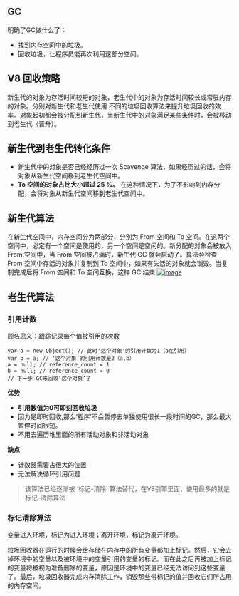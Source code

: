 ## GC

明确了GC做什么了：

- 找到内存空间中的垃圾。
- 回收垃圾，让程序员能再次利用这部分空间。

## V8 回收策略

新生代的对象为存活时间较短的对象，老生代中的对象为存活时间较长或常驻内存的对象。分别对新生代和老生代使用 不同的垃圾回收算法来提升垃圾回收的效率。对象起初都会被分配到新生代，当新生代中的对象满足某些条件时，会被移动到老生代（晋升）。

## 新生代到老生代转化条件

- 新生代中的对象是否已经经历过一次 Scavenge 算法，如果经历过的话，会将对象从新生代空间移到老生代空间中。
- **To 空间的对象占比大小超过 25 %。** 在这种情况下，为了不影响到内存分配，会将对象从新生代空间移到老生代空间中。

## 新生代算法

在新生代空间中，内存空间分为两部分，分别为 From 空间和 To 空间。在这两个空间中，必定有一个空间是使用的，另一个空间是空闲的。新分配的对象会被放入 From 空间中，当 From 空间被占满时，新生代 GC 就会启动了。算法会检查 From 空间中存活的对象并复制到 To 空间中，如果有失活的对象就会销毁。当复制完成后将 From 空间和 To 空间互换，这样 GC 结束 [![image](https://camo.githubusercontent.com/7ba21b3daac85dc41d2d792d426fb4e9624b4c6e/68747470733a2f2f7365676d656e746661756c742e636f6d2f696d672f72656d6f74652f313436303030303031393538343439303f773d35363026683d333631)](https://camo.githubusercontent.com/7ba21b3daac85dc41d2d792d426fb4e9624b4c6e/68747470733a2f2f7365676d656e746661756c742e636f6d2f696d672f72656d6f74652f313436303030303031393538343439303f773d35363026683d333631)

## 老生代算法

### 引用计数

顾名思义：跟踪记录每个值被引用的次数

```
var a = new Object(); // 此时'这个对象'的引用计数为1（a在引用）
var b = a; // ‘这个对象’的引用计数是2（a,b）
a = null; // reference_count = 1
b = null; // reference_count = 0 
// 下一步 GC来回收‘这个对象’了
```

**优势**

- **引用数值为0可即刻回收垃圾**
- 因为是即时回收,那么‘程序’不会暂停去单独使用很长一段时间的GC，那么最大暂停时间很短。
- 不用去遍历堆里面的所有活动对象和非活动对象

**缺点**

- 计数器需要占很大的位置
- 无法解决循环引用问题

> 该算法已经逐渐被 ‘标记-清除’ 算法替代，在V8引擎里面，使用最多的就是 标记-清除算法

### 标记清除算法

变量进入环境，标记为进入环境；离开环境，标记为离开环境。

垃圾回收器在运行的时候会给存储在内存中的所有变量都加上标记。然后，它会去掉环境中的变量以及被环境中的变量引用的变量的标记。而在此之后再被加上标记的变量将被视为准备删除的变量，原因是环境中的变量已经无法访问到这些变量了。最后，垃圾回收器完成内存清除工作，销毁那些带标记的值并回收它们所占用的内存空间。
